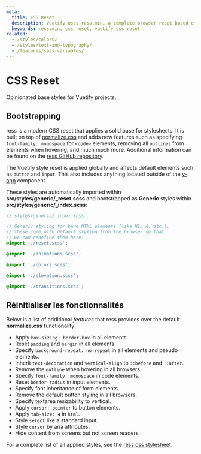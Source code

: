 ```yaml
---
meta:
  title: CSS Reset
  description: Vuetify uses ress.min, a complete browser reset based off or normalize.css.
  keywords: ress.min, css reset, vuetify css reset
related:
  - /styles/colors/
  - /styles/text-and-typography/
  - /features/sass-variables/
---
```


# CSS Reset

Opinionated base styles for Vuetify projects.

<entry-ad />

## Bootstrapping

ress is a modern CSS reset that applies a solid base for stylesheets. It is built on top of [normalize.css](https://github.com/necolas/normalize.css) and adds new features such as specifying `font-family: monospace` for `<code>` elements, removing all `outlines` from elements when hovering, and much much more. Additional information can be found on the [ress GitHub repository](https://github.com/filipelinhares/ress).

<alert type="warning">

  The Vuetify style reset is applied globally and affects default elements such as `button` and `input`. This also includes anything located outside of the [v-app](/components/application) component.

</alert>

These styles are automatically imported within **src/styles/generic/_reset.scss** and bootstrapped as **Generic** styles within **src/styles/generic/_index.scss**:

```scss
// styles/generic/_index.scss

// Generic styling for bare HTML elements (like H1, A, etc.).
// These come with default styling from the browser so that
// we can redefine them here.
@import './reset.scss';

@import './animations.scss';

@import './colors.scss';

@import './elevation.scss';

@import './transitions.scss';
```

## Réinitialiser les fonctionnalités

Below is a list of additional *features* that ress provides over the default **normalize.css** functionality

- Apply `box-sizing: border-box` in all elements.
- Reset `padding` and `margin` in all elements.
- Specify `background-repeat: no-repeat` in all elements and pseudo elements.
- Inherit `text-decoration` and `vertical-align` to `::before` and `::after`.
- Remove the `outline` when hovering in all browsers.
- Specify `font-family: monospace` in code elements.
- Reset `border-radius` in input elements.
- Specify font inheritance of form elements.
- Remove the default button styling in all browsers.
- Specify textarea resizability to vertical.
- Apply `cursor: pointer` to button elements.
- Apply `tab-size: 4` in `html`.
- Style `select` like a standard input.
- Style `cursor` by aria attributes.
- Hide content from screens but not screen readers.

For a complete list of all applied styles, see the [ress css stylesheet](https://github.com/filipelinhares/ress/blob/master/ress.css).

<backmatter />
